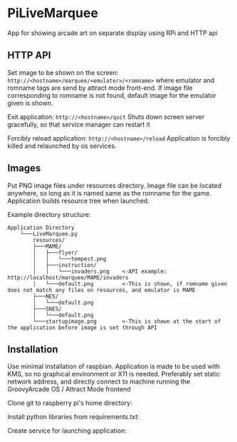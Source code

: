 
# PiLiveMarquee
 App for showing arcade art on separate display using RPi and HTTP api

## HTTP API

Set image to be shown on the screen:
`http://<hostname>/marquee/<emulator>/<romname>`
where emulator and romname tags are send by attract mode front-end.
If image file corresponding to romname is not found, 
default image for the emulator given is shown.

Exit application:
`http://<hostname>/quit`
Shuts down screen server gracefully, so that service manager can restart it

Forcibly reload application:
`http://<hostname>/reload`
Application is forcibly killed and relaunched by os services.

## Images

Put PNG image files under resources directory. Image file can be located anywhere,
so long as it is named same as the romname for the game. Application builds resource tree when launched.

Example directory structure:
```
Application Directory
	└───LiveMarquee.py
		resources/
		├───MAME/
		│   ├───flyer/
		│	│	└───tempest.png
		│	├───instruction/
		│	│	└───invaders.png	<-API example: http://localhost/marquee/MAME/invaders
		│	└───default.png 		<-This is shown, if romname given does not match any files on resources, and emulator is MAME
		├───NES/
		│	└───default.png
		├───SNES/
		│	└───default.png
		└───startupimage.png 		<-This is shown at the start of the application before image is set through API
```
	
## Installation

Use minimal installation of raspbian. Application is made
to be used with KMS, so no graphical environment or X11 is needed.
Preferably set static network address, and directly connect to machine
running the GroovyArcade OS / Attract Mode frontend

Clone git to raspberry pi's home directory:

Install python libraries from requirements.txt:

Create service for launching application:
